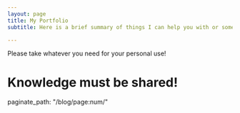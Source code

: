 ```yaml
---
layout: page
title: My Portfolio
subtitle: Here is a brief summary of things I can help you with or some works I was asked to do for some of the companies I've worked for or I've collaborated. 

---
```


Please take whatever you need for your personal use! 
# Knowledge must be shared!

paginate_path: "/blog/page:num/"
